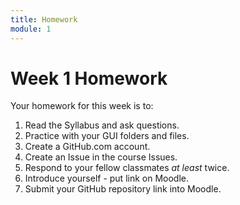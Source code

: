 ```yaml
---
title: Homework
module: 1
---
```


# Week 1 Homework

Your homework for this week is to:

1. Read the Syllabus and ask questions.
2. Practice with your GUI folders and files.
3. Create a GitHub.com account.
4. Create an Issue in the course Issues.
5. Respond to your fellow classmates _at least_ twice.
6. Introduce yourself - put link on Moodle.
7. Submit your GitHub repository link into Moodle.
